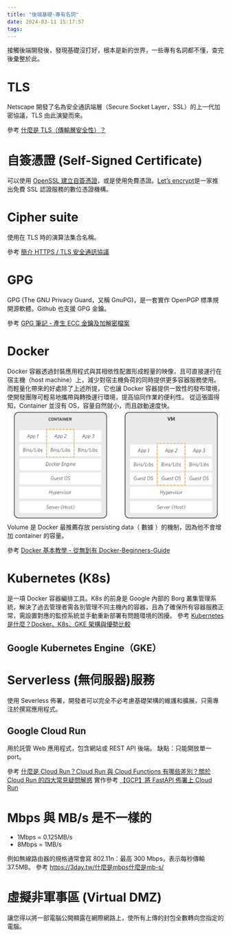 ```yaml
---
title: "後端基礎-專有名詞"
date: 2024-03-11 15:17:57
tags:
---
```


接觸後端開發後，發現基礎沒打好，根本是新的世界，一些專有名詞都不懂，查完後彙整於此。

<!--more-->

# TLS

Netscape 開發了名為安全通訊端層（Secure Socket Layer，SSL）的上一代加密協議，TLS 由此演變而來。

參考 [什麼是 TLS（傳輸層安全性）？](https://www.cloudflare.com/zh-tw/learning/ssl/transport-layer-security-tls/)

# 自簽憑證 (Self-Signed Certificate)

可以使用 [OpenSSL 建立自簽憑證](https://blog.miniasp.com/post/2019/02/25/Creating-Self-signed-Certificate-using-OpenSSL)，或是使用免費憑證。[Let’s encrypt](https://letsencrypt.org/zh-tw/)是一家推出免費 SSL 認證服務的數位憑證機構。

# Cipher suite

使用在 TLS 時的演算法集合名稱。

參考 [簡介 HTTPS / TLS 安全通訊協議](https://rickhw.github.io/2021/08/20/ComputerScience/HTTPS-TLS/)

# GPG

GPG (The GNU Privacy Guard，又稱 GnuPG)，是一套實作 OpenPGP 標準規開源軟體。Github 也支援 GPG 金鑰。

參考 [GPG 筆記 - 產生 ECC 金鑰及加解密檔案](https://blog.darkthread.net/blog/gpg-gen-key-n-encrypt/)

# Docker

Docker 容器透過封裝應用程式與其相依性配置形成輕量的映像，且可直接運行在宿主機（host machine）上，減少對宿主機負荷的同時提供更多容器服務使用。而輕量化帶來的好處除了上述所提，它也讓 Docker 容器提供一致性的發布環境，使開發團隊可輕易地攜帶與轉換運行環境，提高協同作業的便利性。
從這張圖得知，Container 並沒有 OS，容量自然就小，而且啟動速度快。
![](/assets/VM_vs_Containers.png)
Volume 是 Docker 最推薦存放 persisting data（ 數據 ）的機制，因為他不會增加 container 的容量。

參考 [Docker 基本教學 - 從無到有 Docker-Beginners-Guide](https://github.com/twtrubiks/docker-tutorial)

# Kubernetes (K8s)

是一項 Docker 容器編排工具。K8s 的前身是 Google 內部的 Borg 叢集管理系統，解決了過去管理者需各別管理不同主機內的容器，且為了確保所有容器服務正常，需設置對應的監控系統並手動重新部署有問題環境的困擾。
參考 [Kubernetes 是什麼？Docker、K8s、GKE 架構與優勢比較](https://blog.cloud-ace.tw/application-modernization/devops/docker-k8s-gke-intro/)

## Google Kubernetes Engine（GKE）

# Serverless (無伺服器)服務

使用 Severless 佈署，開發者可以完全不必考慮基礎架構的維護和擴展，只需專注於撰寫應用程式。

## Google Cloud Run

用於託管 Web 應用程式，包含網站或 REST API 後端。
缺點：只能開放單一 port。

參考 [什麼是 Cloud Run？Cloud Run 與 Cloud Functions 有哪些差別？關於 Cloud Run 的四大常見疑問解惑](https://www.microfusion.cloud/news/cloud-run-overview/)
實作參考 [【GCP】將 FastAPI 佈署上 Cloud Run](https://nijialin.com/2023/03/19/gcp-why-need-cloudrun-as-serverless/)

# Mbps 與 MB/s 是不一樣的

- 1Mbps = 0.125MB/s
- 8Mbps = 1MB/s

例如無線路由器的規格通常會寫 802.11n：最高 300 Mbps，表示每秒傳輸 37.5MB。
參考 <https://3day.tw/什麼是mbps什麼是mb-s/>

# 虛擬非軍事區 (Virtual DMZ)

讓您得以將一部電腦公開顯露在網際網路上，使所有上傳的封包全數轉向您指定的電腦。
